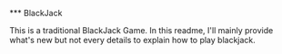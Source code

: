 *** BlackJack

This is a traditional BlackJack Game. In this readme, I'll mainly provide what's new but not every details to explain how to play blackjack.
